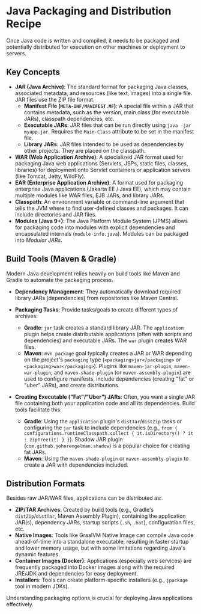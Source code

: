 # Java Packaging and Distribution Recipe

Once Java code is written and compiled, it needs to be packaged and potentially distributed for execution on other machines or deployment to servers.

## Key Concepts

*   **JAR (Java Archive)**: The standard format for packaging Java classes, associated metadata, and resources (like text, images) into a single file. JAR files use the ZIP file format.
    *   **Manifest File (`META-INF/MANIFEST.MF`)**: A special file within a JAR that contains metadata, such as the version, main class (for executable JARs), classpath dependencies, etc.
    *   **Executable JARs**: JAR files that can be run directly using `java -jar myapp.jar`. Requires the `Main-Class` attribute to be set in the manifest file.
    *   **Library JARs**: JAR files intended to be used as dependencies by other projects. They are placed on the classpath.
*   **WAR (Web Application Archive)**: A specialized JAR format used for packaging Java web applications (Servlets, JSPs, static files, classes, libraries) for deployment onto Servlet containers or application servers (like Tomcat, Jetty, WildFly).
*   **EAR (Enterprise Application Archive)**: A format used for packaging enterprise Java applications (Jakarta EE / Java EE), which may contain multiple modules like WAR files, EJB JARs, and library JARs.
*   **Classpath**: An environment variable or command-line argument that tells the JVM where to find user-defined classes and packages. It can include directories and JAR files.
*   **Modules (Java 9+)**: The Java Platform Module System (JPMS) allows for packaging code into modules with explicit dependencies and encapsulated internals (`module-info.java`). Modules can be packaged into *Modular JARs*.

## Build Tools (Maven & Gradle)

Modern Java development relies heavily on build tools like Maven and Gradle to automate the packaging process.

*   **Dependency Management**: They automatically download required library JARs (dependencies) from repositories like Maven Central.
*   **Packaging Tasks**: Provide tasks/goals to create different types of archives:
    *   **Gradle**: `jar` task creates a standard library JAR. The `application` plugin helps create distributable applications (often with scripts and dependencies) and executable JARs. The `war` plugin creates WAR files.
    *   **Maven**: `mvn package` goal typically creates a JAR or WAR depending on the project's `packaging` type (`<packaging>jar</packaging>` or `<packaging>war</packaging>`). Plugins like `maven-jar-plugin`, `maven-war-plugin`, and `maven-shade-plugin` (or `maven-assembly-plugin`) are used to configure manifests, include dependencies (creating "fat" or "uber" JARs), and create distributions.

*   **Creating Executable ("Fat"/"Uber") JARs**: Often, you want a single JAR file containing both your application code and all its dependencies. Build tools facilitate this:
    *   **Gradle**: Using the `application` plugin's `distTar`/`distZip` tasks or configuring the `jar` task to include dependencies (e.g., `from { configurations.runtimeClasspath.collect { it.isDirectory() ? it : zipTree(it) } }`). Shadow JAR plugin (`com.github.johnrengelman.shadow`) is a popular choice for creating fat JARs.
    *   **Maven**: Using the `maven-shade-plugin` or `maven-assembly-plugin` to create a JAR with dependencies included.

## Distribution Formats

Besides raw JAR/WAR files, applications can be distributed as:

*   **ZIP/TAR Archives**: Created by build tools (e.g., Gradle's `distZip`/`distTar`, Maven Assembly Plugin), containing the application JAR(s), dependency JARs, startup scripts (`.sh`, `.bat`), configuration files, etc.
*   **Native Images**: Tools like GraalVM Native Image can compile Java code ahead-of-time into a standalone executable, resulting in faster startup and lower memory usage, but with some limitations regarding Java's dynamic features.
*   **Container Images (Docker)**: Applications (especially web services) are frequently packaged into Docker images along with the required JRE/JDK and dependencies for easy deployment.
*   **Installers**: Tools can create platform-specific installers (e.g., `jpackage` tool in modern JDKs).

Understanding packaging options is crucial for deploying Java applications effectively. 